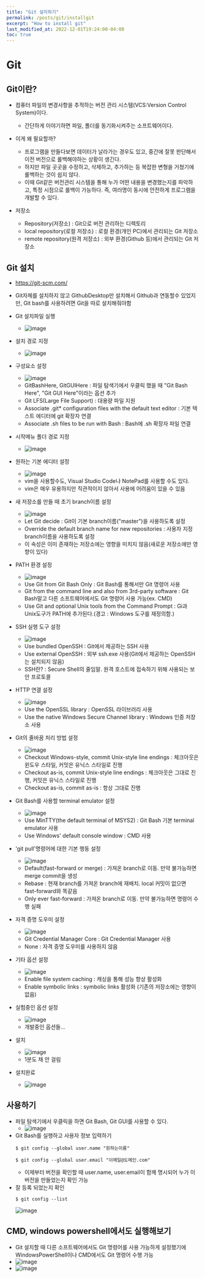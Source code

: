 ```yaml
---
title: "Git 설치하기"
permalink: /posts/git/installgit
excerpt: "How to install git"
last_modified_at: 2022-12-01T19:24:00-04:00
toc: true
---
```


# Git
## Git이란?
- 컴퓨터 파일의 변경사항을 추적하는 버전 관리 시스템(VCS:Version Control System)이다.
    - 간단하게 이야기하면 파일, 폴더를 동기화시켜주는 소프트웨어이다.

- 이게 왜 필요할까?
    - 프로그램을 만들다보면 데이터가 날라가는 경우도 있고, 중간에 잘못 판단해서 이전 버전으로 롤백해야하는 상황이 생긴다.
	- 하지만 파일 곳곳을 수정하고, 삭제하고, 추가하는 등 복잡한 변형을 거쳤기에 롤백하는 것이 쉽지 않다.
	- 이때 Git같은 버전관리 시스템을 통해 누가 어떤 내용을 변경했는지를 파악하고, 특정 시점으로 롤백이 가능하다. 즉, 여러명이 동시에 안전하게 프로그램을 개발할 수 있다.

- 저장소
	- Repository(저장소) : Git으로 버전 관리하는 디렉토리
	- local repository(로컬 저장소) : 로컬 환경(개인 PC)에서 관리되는 Git 저장소
	- remote repository(원격 저장소) : 외부 환경(Github 등)에서 관리되는 Git 저장소



## Git 설치
- https://git-scm.com/

- Git자체를 설치하지 않고 GithubDesktop만 설치해서 Github과 연동할수 있었지만, Git bash를 사용하려면 Git을 따로 설치해줘야함
	
- Git 설치파일 실행
	- ![image](https://user-images.githubusercontent.com/11372675/204945440-9b084dd3-540c-4628-92f5-93d31270bbea.png)
- 설치 경로 지정
	- ![image](https://user-images.githubusercontent.com/11372675/204945517-08810384-7970-4fd0-9a0a-b0e2b0071fc4.png)
- 구성요소 설정
	- ![image](https://user-images.githubusercontent.com/11372675/204944341-2ffc93db-9b36-4a9c-92ab-43147e30870f.png)
	- GitBashHere, GitGUIHere : 파일 탐색기에서 우클릭 했을 때 "Git Bash Here", "Git GUI Here"이라는 옵션 추가 
	- Git LFS(Large File Support) : 대용량 파일 지원
	- Associate .git* configuration files with the default text editor : 기본 텍스트 에디터에 git 확장자 연결
	- Associate .sh files to be run with Bash : Bash에 .sh 확장자 파일 연결
- 시작메뉴 폴더 경로 지정
	- ![image](https://user-images.githubusercontent.com/11372675/204945567-9fd8baf7-701e-4d16-864f-0d92cf670ad0.png)
- 원하는 기본 에디터 설정
	- ![image](https://user-images.githubusercontent.com/11372675/204944104-ae1e1404-920f-4922-acb3-e97eb0e1dac8.png)
	- vim을 사용할수도, Visual Studio Code나 NotePad를 사용할 수도 있다.
	- vim은 매우 유용하지만 직관적이지 않아서 사용에 어려움이 있을 수 있음
- 새 저장소를 만들 때 초기 branch이름 설정
	- ![image](https://user-images.githubusercontent.com/11372675/204944303-a75456f3-11ce-48e3-aed5-b909a9f30319.png)
	- Let Git decide : Git이 기본 branch이름("master")을 사용하도록 설정
	- Override the default branch name for new repositories : 사용자 지정 branch이름을 사용하도록 설정
	- 이 속성은 이미 존재하는 저장소에는 영향을 미치지 않음(새로운 저장소에만 영향이 있다)
- PATH 환경 설정
	- ![image](https://user-images.githubusercontent.com/11372675/204946636-f99477f1-ba42-4bb1-8a5d-b5a2d054e9e1.png)
	- Use Git from Git Bash Only : Git Bash를 통해서만 Git 명령어 사용
	- Git from the command line and also from 3rd-party software : Git Bash말고 다른 소프트웨어에서도 Git 명령어 사용 가능(ex. CMD)
	- Use Git and optional Unix tools from the Command Prompt : Gi과 Unix도구가 PATH에 추가된다.(경고 : Windows 도구를 재정의함.)
- SSH 실행 도구 설정
	- ![image](https://user-images.githubusercontent.com/11372675/204946993-c709940a-6bd3-4bde-bb86-e552c9de6c88.png)
	- Use bundled OpenSSH : Git에서 제공하는 SSH 사용
	- Use external OpenSSH : 외부 ssh.exe 사용(Git에서 제공하는 OpenSSH는 설치되지 않음)
	- SSH란? : Secure Shell의 줄임말. 원격 호스트에 접속하기 위해 사용되는 보안 프로토콜
- HTTP 연결 설정
	- ![image](https://user-images.githubusercontent.com/11372675/204947429-b51a2e38-9e08-4327-ad3c-525cf0aff243.png)
	- Use the OpenSSL library : OpenSSL 라이브러리 사용
	- Use the native Windows Secure Channel library : Windows 인증 저장소 사용
- Git의 줄바꿈 처리 방법 설정
	- ![image](https://user-images.githubusercontent.com/11372675/204947739-34816383-e400-4907-8695-f907d086108b.png)
	- Checkout Windows-style, commit Unix-style line endings : 체크아웃은 윈도우 스타일, 커밋은 유닉스 스타일로 진행
	- Checkout as-is, commit Unix-style line endings : 체크아웃은 그대로 진행, 커밋은 유닉스 스타일로 진행 
	- Checkout as-is, commit as-is : 항상 그대로 진행
- Git Bash를 사용할 terminal emulator 설정
	- ![image](https://user-images.githubusercontent.com/11372675/204947974-bd8ba375-99f3-474a-886d-889c8d3f5324.png)
	- Use MinTTY(the default terminal of MSYS2) : Git Bash 기본 terminal emulator 사용
	- Use Windows' default console window : CMD 사용
- 'git pull'명령어에 대한 기본 행동 설정
	- ![image](https://user-images.githubusercontent.com/11372675/204948418-e311180b-ecfc-4052-b2b0-f644691e0e2f.png)
	- Default(fast-forward or merge) : 가져온 branch로 이동. 만약 불가능하면 merge commit을 생성
	- Rebase : 현재 branch를 가져온 branch에 재배치. local 커밋이 없으면 fast-forward와 똑같음
	- Only ever fast-forward : 가져온 branch로 이동. 만약 불가능하면 명령어 수행 실패
- 자격 증명 도우미 설정
	- ![image](https://user-images.githubusercontent.com/11372675/204948724-b236ca3d-cb71-4dd2-a92d-c79959d5ecc2.png)
	- Git Credential Manager Core : Git Credential Manager 사용
	- None : 자격 증명 도우미를 사용하지 않음
- 기타 옵션 설정
	- ![image](https://user-images.githubusercontent.com/11372675/204948916-79b1b122-88bc-44ab-b586-8b52f0097bd2.png)
	- Enable file system caching : 캐싱을 통해 성능 향상 활성화
	- Enable symbolic links : symbolic links 활성화 (기존의 저장소에는 영향이 없음)
- 실험중인 옵션 설정
	- ![image](https://user-images.githubusercontent.com/11372675/204949042-4045f883-f8d0-426f-a12e-62409ea0fb96.png)
	- 개발중인 옵션들...
- 설치
	- ![image](https://user-images.githubusercontent.com/11372675/204949094-55c56257-9593-41ab-836b-a76e6c81c15a.png)
	- 1분도 채 안 걸림
- 설치완료
	- ![image](https://user-images.githubusercontent.com/11372675/204949164-79866a41-7662-44a6-afdc-94482b34785f.png)

## 사용하기
- 파일 탐색기에서 우클릭을 하면 Git Bash, Git GUI를 사용할 수 있다.
	- ![image](https://user-images.githubusercontent.com/11372675/204949284-57d7a1d1-2da3-481f-b43b-91259692c877.png)
- Git Bash를 실행하고 사용자 정보 입력하기
	```
	$ git config --global user.name "원하는이름"
	```
	```
	$ git config --global user.email "이메일@도메인.com"
	```
	- 이제부터 버전을 확인할 때 user.name, user.email이 함께 명시되어 누가 이 버전을 만들었는지 확인 가능
- 잘 등록 되었는지 확인
	```
	$ git config --list
	```
	![image](https://user-images.githubusercontent.com/11372675/204949949-2c7de98d-8620-4746-8022-c48839caa89a.png)

## CMD, windows powershell에서도 실행해보기
- Git 설치할 때 다른 소프트웨어에서도 Git 명령어를 사용 가능하게 설정했기에 WindowsPowerShell이나 CMD에서도 Git 명령어 수행 가능
- ![image](https://user-images.githubusercontent.com/11372675/204950415-1940c56d-c838-4a7f-894c-e418e78fcd44.png)
- ![image](https://user-images.githubusercontent.com/11372675/204950206-af93075f-5808-4658-927f-f15c9c1f7ea9.png)

